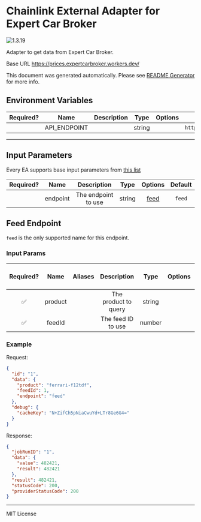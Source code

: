 # Chainlink External Adapter for Expert Car Broker

![1.3.19](https://img.shields.io/github/package-json/v/smartcontractkit/external-adapters-js?filename=packages/sources/expert-car-broker/package.json)

Adapter to get data from Expert Car Broker.

Base URL https://prices.expertcarbroker.workers.dev/

This document was generated automatically. Please see [README Generator](../../scripts#readme-generator) for more info.

## Environment Variables

| Required? |     Name     | Description |  Type  | Options |                    Default                    |
| :-------: | :----------: | :---------: | :----: | :-----: | :-------------------------------------------: |
|           | API_ENDPOINT |             | string |         | `https://prices.expertcarbroker.workers.dev/` |

---

## Input Parameters

Every EA supports base input parameters from [this list](../../core/bootstrap#base-input-parameters)

| Required? |   Name   |     Description     |  Type  |        Options         | Default |
| :-------: | :------: | :-----------------: | :----: | :--------------------: | :-----: |
|           | endpoint | The endpoint to use | string | [feed](#feed-endpoint) | `feed`  |

## Feed Endpoint

`feed` is the only supported name for this endpoint.

### Input Params

| Required? |  Name   | Aliases |     Description      |  Type  | Options | Default | Depends On | Not Valid With |
| :-------: | :-----: | :-----: | :------------------: | :----: | :-----: | :-----: | :--------: | :------------: |
|    ✅     | product |         | The product to query | string |         |         |            |                |
|    ✅     | feedId  |         |  The feed ID to use  | number |         |         |            |                |

### Example

Request:

```json
{
  "id": "1",
  "data": {
    "product": "ferrari-f12tdf",
    "feedId": 1,
    "endpoint": "feed"
  },
  "debug": {
    "cacheKey": "N+ZifCh5pNiaCwuYd+LTr8Ge6G4="
  }
}
```

Response:

```json
{
  "jobRunID": "1",
  "data": {
    "value": 482421,
    "result": 482421
  },
  "result": 482421,
  "statusCode": 200,
  "providerStatusCode": 200
}
```

---

MIT License
